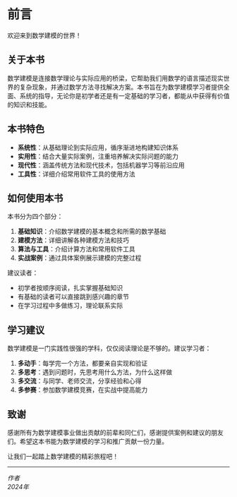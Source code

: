 # 前言

欢迎来到数学建模的世界！

## 关于本书

数学建模是连接数学理论与实际应用的桥梁，它帮助我们用数学的语言描述现实世界的复杂现象，并通过数学方法寻找解决方案。本书旨在为数学建模学习者提供全面、系统的指导，无论你是初学者还是有一定基础的学习者，都能从中获得有价值的知识和技能。

## 本书特色

- **系统性**：从基础理论到实际应用，循序渐进地构建知识体系
- **实用性**：结合大量实际案例，注重培养解决实际问题的能力
- **现代性**：涵盖传统方法和现代技术，包括机器学习等前沿应用
- **工具性**：详细介绍常用软件工具的使用方法

## 如何使用本书

本书分为四个部分：

1. **基础知识**：介绍数学建模的基本概念和所需的数学基础
2. **建模方法**：详细讲解各种建模方法和技巧
3. **算法与工具**：介绍计算方法和常用软件工具
4. **实战案例**：通过具体案例展示建模的完整过程

建议读者：
- 初学者按顺序阅读，扎实掌握基础知识
- 有基础的读者可以直接跳到感兴趣的章节
- 在学习过程中多做练习，理论联系实际

## 学习建议

数学建模是一门实践性很强的学科，仅仅阅读理论是不够的。建议学习者：

1. **多动手**：每学完一个方法，都要亲自实现和验证
2. **多思考**：遇到问题时，先思考用什么方法，为什么这样做
3. **多交流**：与同学、老师交流，分享经验和心得
4. **多参赛**：参加数学建模竞赛，在实战中提高能力

## 致谢

感谢所有为数学建模事业做出贡献的前辈和同仁们，感谢提供案例和建议的朋友们。希望这本书能为数学建模的学习和推广贡献一份力量。

让我们一起踏上数学建模的精彩旅程吧！

---

*作者*  
*2024年*
